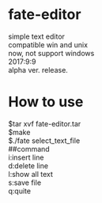 # fate-editor
simple text editor  
compatible win and unix  
now, not support windows  
2017:9:9  
alpha ver. release.  
# How to use  
$tar xvf fate-editor.tar  
$make  
$./fate select_text_file  
##command  
i:insert line  
d:delete line  
l:show all text  
s:save file  
q:quite
